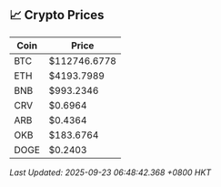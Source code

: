 ## 📈 Crypto Prices

| Coin | Price |
| ---- | ----- |
| BTC | $112746.6778 |
| ETH | $4193.7989 |
| BNB | $993.2346 |
| CRV | $0.6964 |
| ARB | $0.4364 |
| OKB | $183.6764 |
| DOGE | $0.2403 |

_Last Updated: 2025-09-23 06:48:42.368 +0800 HKT_